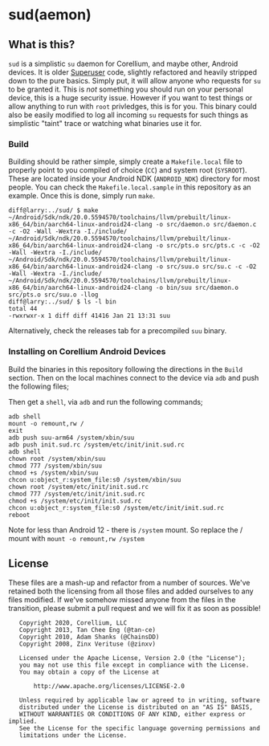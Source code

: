 # sud(aemon)

## What is this?

`sud` is a simplistic `su` daemon for Corellium, and maybe other, Android devices. It is older [Superuser](https://github.com/koush/Superuser) code, slightly refactored and heavily stripped down to the pure basics. Simply put, it will allow anyone who requests for `su` to be granted it. This is *not* something you should run on your personal device, this is a huge security issue. However if you want to test things or allow anything to run with `root` privledges, this is for you. This binary could also be easily modified to log all incoming `su` requests for such things as simplistic "taint" trace or watching what binaries use it for.

### Build

Building should be rather simple, simply create a `Makefile.local` file to properly point to you compiled of choice (`CC`) and system root (`SYSROOT`). These are located inside your Android NDK (`ANDROID_NDK`) directory for most people. You can check the `Makefile.local.sample` in this repository as an example. Once this is done, simply run `make`.

```
diff@larry:../sud/ $ make
~/Android/Sdk/ndk/20.0.5594570/toolchains/llvm/prebuilt/linux-x86_64/bin/aarch64-linux-android24-clang -o src/daemon.o src/daemon.c -c -O2 -Wall -Wextra -I./include/ 
~/Android/Sdk/ndk/20.0.5594570/toolchains/llvm/prebuilt/linux-x86_64/bin/aarch64-linux-android24-clang -o src/pts.o src/pts.c -c -O2 -Wall -Wextra -I./include/ 
~/Android/Sdk/ndk/20.0.5594570/toolchains/llvm/prebuilt/linux-x86_64/bin/aarch64-linux-android24-clang -o src/suu.o src/su.c -c -O2 -Wall -Wextra -I./include/ 
~/Android/Sdk/ndk/20.0.5594570/toolchains/llvm/prebuilt/linux-x86_64/bin/aarch64-linux-android24-clang -o bin/suu src/daemon.o src/pts.o src/suu.o -llog 
diff@larry:../sud/ $ ls -l bin 
total 44
-rwxrwxr-x 1 diff diff 41416 Jan 21 13:31 suu
```

Alternatively, check the releases tab for a precompiled `suu` binary.

### Installing on Corellium Android Devices

Build the binaries in this repository following the directions in the `Build` section. Then on
the local machines connect to the device via `adb` and push the following files;

Then get a `shell`, via `adb` and run the following commands;

```
adb shell
mount -o remount,rw /
exit
adb push suu-arm64 /system/xbin/suu
adb push init.sud.rc /system/etc/init/init.sud.rc
adb shell
chown root /system/xbin/suu
chmod 777 /system/xbin/suu
chmod +s /system/xbin/suu
chcon u:object_r:system_file:s0 /system/xbin/suu
chown root /system/etc/init/init.sud.rc
chmod 777 /system/etc/init/init.sud.rc
chmod +s /system/etc/init/init.sud.rc
chcon u:object_r:system_file:s0 /system/etc/init/init.sud.rc
reboot
```

Note for less than Android 12 - there is `/system` mount. So replace the / mount with `mount -o remount,rw /system`

## License

These files are a mash-up and refactor from a number of sources. We've retained both the
licensing from all those files and added ourselves to any files modified. If we've somehow
missed anyone from the files in the transition, please submit a pull request and we will
fix it as soon as possible!

```
   Copyright 2020, Corellium, LLC
   Copyright 2013, Tan Chee Eng (@tan-ce)
   Copyright 2010, Adam Shanks (@ChainsDD)
   Copyright 2008, Zinx Verituse (@zinxv)
  
   Licensed under the Apache License, Version 2.0 (the "License");
   you may not use this file except in compliance with the License.
   You may obtain a copy of the License at
  
       http://www.apache.org/licenses/LICENSE-2.0
  
   Unless required by applicable law or agreed to in writing, software
   distributed under the License is distributed on an "AS IS" BASIS,
   WITHOUT WARRANTIES OR CONDITIONS OF ANY KIND, either express or implied.
   See the License for the specific language governing permissions and
   limitations under the License.
```
